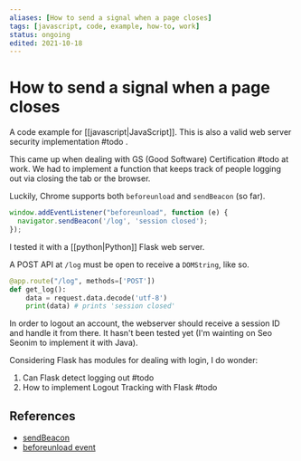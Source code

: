 ```yaml
---
aliases: [How to send a signal when a page closes]
tags: [javascript, code, example, how-to, work]
status: ongoing
edited: 2021-10-18
---
```


# How to send a signal when a page closes
A code example for [[javascript|JavaScript]].
This is also a valid web server security implementation #todo .

This came up when dealing with GS (Good Software) Certification #todo at work.
We had to implement a function that keeps track of people logging out via closing the tab or the browser.

Luckily, Chrome supports both `beforeunload` and `sendBeacon` (so far).

```javascript
window.addEventListener("beforeunload", function (e) {
  navigator.sendBeacon('/log', 'session closed');
});
```

I tested it with a [[python|Python]] Flask web server.

A POST API at `/log` must be open to receive a `DOMString`, like so.
```python
@app.route("/log", methods=['POST'])
def get_log():
    data = request.data.decode('utf-8')
    print(data) # prints 'session closed'
```

In order to logout an account, the webserver should receive a session ID and handle it from there.
It hasn't been tested yet (I'm wainting on Seo Seonim to implement it with Java).

Considering Flask has modules for dealing with login, I do wonder:
1. Can Flask detect logging out #todo
2. How to implement Logout Tracking with Flask #todo

## References
- [sendBeacon](https://developer.mozilla.org/en-US/docs/Web/API/Navigator/sendBeacon)
- [beforeunload event](https://developer.mozilla.org/en-US/docs/Web/API/Window/beforeunload_event)